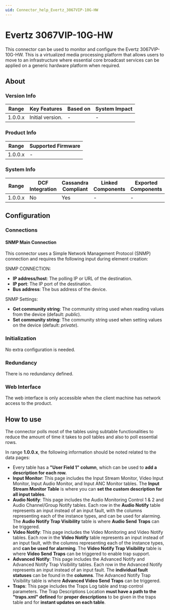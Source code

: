 ```yaml
---
uid: Connector_help_Evertz_3067VIP-10G-HW
---
```


# Evertz 3067VIP-10G-HW

This connector can be used to monitor and configure the Evertz 3067VIP-10G-HW. This is a virtualized media processing platform that allows users to move to an infrastructure where essential core broadcast services can be applied on a generic hardware platform when required.

## About

### Version Info

| Range     | Key Features     | Based on     | System Impact     |
|-----------|------------------|--------------|-------------------|
| 1.0.0.x   | Initial version. | -            | -                 |

### Product Info

| Range     | Supported Firmware     |
|-----------|------------------------|
| 1.0.0.x   | -                      |

### System Info

| Range     | DCF Integration     | Cassandra Compliant     | Linked Components     | Exported Components     |
|-----------|---------------------|-------------------------|-----------------------|-------------------------|
| 1.0.0.x   | No                  | Yes                     | -                     | -                       |

## Configuration

### Connections

#### SNMP Main Connection

This connector uses a Simple Network Management Protocol (SNMP) connection and requires the following input during element creation:

SNMP CONNECTION:

- **IP address/host**: The polling IP or URL of the destination.
- **IP port**: The IP port of the destination.
- **Bus address**: The bus address of the device.

SNMP Settings:

- **Get community string**: The community string used when reading values from the device (default: *public*).
- **Set community string**: The community string used when setting values on the device (default: *private*).

### Initialization

No extra configuration is needed.

### Redundancy

There is no redundancy defined.

### Web Interface

The web interface is only accessible when the client machine has network access to the product.

## How to use

The connector polls most of the tables using subtable functionalities to reduce the amount of time it takes to poll tables and also to poll essential rows.

In range **1.0.0.x**, the following information should be noted related to the data pages:

- Every table has a **"User Field 1" column**, which can be used to **add a description for each row.**
- **Input Monitor**: This page includes the Input Stream Monitor, Video Input Monitor, Input Audio Monitor, and Input ANC Monitor tables. The **Input Stream Monitor Table** is where you can **set the custom description for all input tables**.
- **Audio Notify**: This page includes the Audio Monitoring Control 1 & 2 and Audio Channel/Group Notify tables. Each row in the **Audio Notify** table represents an input instead of an input fault, with the columns representing each of the instance types, and can be used for alarming. The **Audio Notify Trap Visibility** table is where **Audio Send** **Traps** can be triggered.
- **Video Notify**: This page includes the Video Monitoring and Video Notify tables. Each row in the **Video Notify** table represents an input instead of an input fault, with the columns representing each of the instance types, and **can be used for alarming**. The **Video Notify Trap Visibility** table is where **Video Send** **Traps** can be triggered to enable trap support.
- **Advanced** **Notify**: This page includes the Advanced Notify and Advanced Notify Trap Visibility tables. Each row in the Advanced Notify represents an input instead of an input fault. The **individual fault statuses** can be found in the **columns**. The Advanced Notify Trap Visibility table is where **Advanced Video Send** **Traps** can be triggered.
- **Traps**: This page includes the Traps Log table and trap control parameters. The Trap Descriptions Location **must have a path to the "traps.xml" defined** for **proper descriptions** to be given in the traps table and for **instant updates on each table**.
